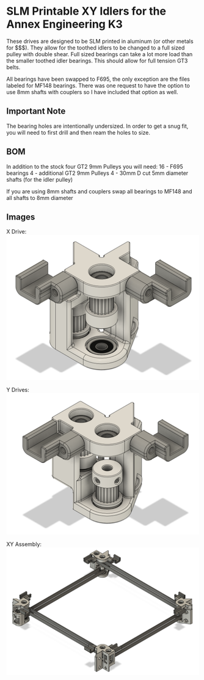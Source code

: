 # SLM Printable XY Idlers for the Annex Engineering K3
These drives are designed to be SLM printed in aluminum (or other metals for $$$).  They allow for the toothed idlers to be changed to a full sized pulley with double shear.  Full sized bearings can take a lot more load than the smaller toothed idler bearings.  This should allow for full tension GT3 belts.

All bearings have been swapped to F695, the only exception are the files labeled for MF148 bearings.  There was one request to have the option to use 8mm shafts with couplers so I have included that option as well.

## Important Note

The bearing holes are intentionally undersized.  In order to get a snug fit, you will need to first drill and then ream the holes to size.

## BOM
In addition to the stock four GT2 9mm Pulleys you will need:
16 - F695 bearings
4 - additional GT2 9mm Pulleys
4 - 30mm D cut 5mm diameter shafts (for the idler pulley)

If you are using 8mm shafts and couplers swap all bearings to MF148 and all shafts to 8mm diameter

## Images
X Drive:
![DooKi3_SLM_XDrive_F695](Images/DooKi3_SLM_XDrive_F695.png)

Y Drives:
![DooKi3_SLM_YDrive_F695](Images/DooKi3_SLM_YDrive_F695.png)

XY Assembly:
![DooKi3_SLM_XY_Assembly](Images/DooKi3_SLM_XY_Assembly.png)

